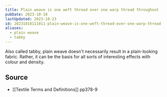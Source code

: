 ```yaml
---
title: Plain weave is one weft thread over one warp thread throughout
pubDate: 2023-10-18
lastUpdated: 2023-10-23
id: 20231018111011-plain-weave-is-one-weft-thread-over-one-warp-thread-throughout
aliases:
  - plain weave
  - tabby
---
```


Also called tabby, plain weave doesn't necessarily result in a plain-looking fabric. Rather, it can be the basis for all sorts of interesting effects with colour and density.

## Source

- [[Textile Terms and Definitions]] pp378-9
